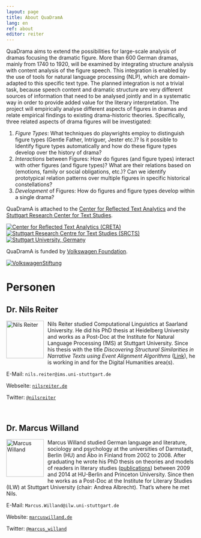 ```yaml
---
layout: page
title: About QuaDramA
lang: en
ref: about
editor: reiter
---
```



QuaDrama aims to extend the possibilities for large-scale analysis of dramas focusing the dramatic figure. More than 600 German dramas, mainly from 1740 to 1920, will be examined by integrating structure analysis with content analysis of the figure speech. This integration is enabled by the use of tools for natural language processing (NLP), which are domain-adapted to this specific text type. The planned integration is not a trivial task, because speech content and dramatic structure are very different sources of information that need to be analysed jointly and in a systematic way in order to provide added value for the literary interpretation. The project will empirically analyse different aspects of figures in dramas and relate empirical findings to existing drama-historic theories. 
Specifically, three related aspects of drama figures will be investigated:

1. *Figure Types*: What techniques do playwrights employ to distinguish figure types (Gentle Father, Intriguer, Jester etc.)? Is it possible to Identify figure types automatically and how do these figure types develop over the history of drama?
2. *Interactions* between Figures: How do figures (and figure types) interact with other figures (and figure types)? What are their relations based on (emotions, family or social obligations, etc.)? Can we identify prototypical relation patterns over multiple figures in specific historical constellations?
3. *Development* of Figures: How do figures and figure types develop within a single drama?

QuaDramA is attached to the [Center for Reflected Text Analytics](http://www.creta.uni-stuttgart.de) and the [Stuttgart Research Center for Text Studies](http://www.ts.uni-stuttgart.de).

<div class="logoline">
  <a href="http://www.creta.uni-stuttgart.de"><img src="{{ site.url }}/assets/about/creta.png" alt="Center for Reflected Text Analytics (CRETA)" /></a>
  <a href="http://www.ts.uni-stuttgart.de/"><img src="{{ site.url }}/assets/about/SRCTS.png" alt="Stuttgart Research Centre for Text Studies (SRCTS)" /></a>
  <a href="http://www.uni-stuttgart.de"><img src="{{ site.url }}/assets/about/uni.en.png" alt="Stuttgart University, Germany"/></a>
</div>

QuaDramA is funded by <a href="https://www.volkswagenstiftung.de">Volkswagen Foundation</a>.

<div class="logoline">
<a href="https://www.volkswagenstiftung.de"><img src="{{site.url}}/assets/about/vw.gif" alt="VolkswagenStiftung" /></a>
</div>

# Personen


## Dr. Nils Reiter

<div style="float:left;margin:0px 10px 10px 0px;padding:0;width:100px;height:100px;"><img src="{{ site.url }}/assets/about/nils.jpg" alt="Nils Reiter" width="100" height="100"/></div>

Nils Reiter studied Computational Linguistics at Saarland University. He did his PhD thesis at Heidelberg University and works as a Post-Doc at the Institute for Natural Language Processing (IMS) at Stuttgart University. Since his thesis with the title *Discovering Structural Similarities in Narrative Texts using Event Alignment Algorithms* ([Link](http://www.ub.uni-heidelberg.de/archiv/17042)), he is working in and for the Digital Humanities area(s).

E-Mail: `nils.reiter@ims.uni-stuttgart.de`

Webseite: [`nilsreiter.de`](http://nilsreiter.de)

Twitter: [`@nilsreiter`](http://twitter.com/nilsreiter)

<div style="clear:left">&nbsp;</div>


## Dr. Marcus Willand
<div style="float:left;margin:0px 10px 10px 0px;padding:0;width:100px;height:100px;"><img src="{{ site.url }}/assets/about/Marcus.jpg" alt="Marcus Willand" width="100" height="100"/></div>

Marcus Willand studied German language and literature, sociology and psychology at the universities of Darmstadt, Berlin (HU) and Åbo in Finland from 2002 to 2008. After graduating he wrote his PhD thesis on theories and models of readers in literary studies ([publications](https://sites.google.com/site/marcuswilland/publikationen)) between 2009 and 2014 at HU-Berlin and Princeton University. Since then he works as a Post-Doc at the Institute for Literary Studies (ILW) at Stuttgart University (chair: Andrea Albrecht). That’s where he met Nils.

E-Mail: `Marcus.Willand@ilw.uni-stuttgart.de`

Website: [`marcuswilland.de`](http://www.marcuswilland.de)

Twitter: [`@marcus_willand`](https://twitter.com/Marcus_Willand)

<div style="clear:left">&nbsp;</div>
